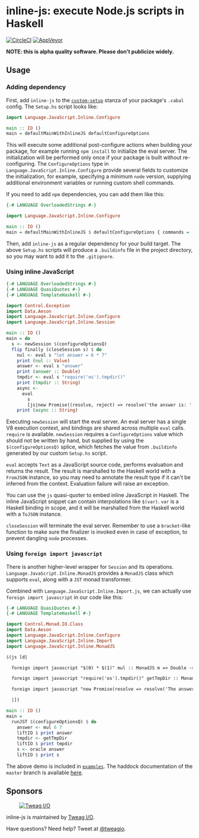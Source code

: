 # inline-js: execute Node.js scripts in Haskell

[![CircleCI](https://circleci.com/gh/tweag/inline-js/tree/master.svg?style=shield)](https://circleci.com/gh/tweag/inline-js/tree/master)
[![AppVeyor](https://ci.appveyor.com/api/projects/status/github/tweag/inline-js?branch=master&svg=true)](https://ci.appveyor.com/project/tweag/inline-js?branch=master)

**NOTE: this is alpha quality software. Please don't publicize widely.**

## Usage

### Adding dependency

First, add `inline-js` to the [`custom-setup`](https://cabal.readthedocs.io/en/latest/developing-packages.html#custom-setup-scripts) stanza of your package's `.cabal` config. The `Setup.hs` script looks like:

```haskell
import Language.JavaScript.Inline.Configure

main :: IO ()
main = defaultMainWithInlineJS defaultConfigureOptions
```

This will execute some additional post-configure actions when building your package, for example running `npm install` to initialize the eval server. The initialization will be performed only once if your package is built without re-configuring. The `ConfigureOptions` type in `Language.JavaScript.Inline.Configure` provide several fields to customize the initialization, for example, specifying a minimum `node` version, supplying additional environment variables or running custom shell commands.

If you need to add `npm` dependencies, you can add them like this:

```haskell
{-# LANGUAGE OverloadedStrings #-}

import Language.JavaScript.Inline.Configure

main :: IO ()
main = defaultMainWithInlineJS $ defaultConfigureOptions { commands = ["npm install left-pad"] }
```

Then, add `inline-js` as a regular dependency for your build target. The above `Setup.hs` scripts will produce a `.buildinfo` file in the project directory, so you may want to add it to the `.gitignore`.

### Using inline JavaScript

```haskell
{-# LANGUAGE OverloadedStrings #-}
{-# LANGUAGE QuasiQuotes #-}
{-# LANGUAGE TemplateHaskell #-}

import Control.Exception
import Data.Aeson
import Language.JavaScript.Inline.Configure
import Language.JavaScript.Inline.Session

main :: IO ()
main = do
  s <- newSession $(configureOptionsQ)
  flip finally (closeSession s) $ do
    nul <- eval s "let answer = 6 * 7"
    print (nul :: Value)
    answer <- eval s "answer"
    print (answer :: Double)
    tmpdir <- eval s "require('os').tmpdir()"
    print (tmpdir :: String)
    async <-
      eval
        s
        [js|new Promise((resolve, reject) => resolve('the answer is: ' + $(answer)))|]
    print (async :: String)
```

Executing `newSession` will start the eval server. An eval server has a single V8 execution context, and bindings are shared across multiple `eval` calls. `require` is available. `newSession` requires a `ConfigureOptions` value which should not be written by hand, but supplied by using the `$(configureOptionsQ)` splice, which fetches the value from `.buildinfo` generated by our custom `Setup.hs` script.

`eval` accepts `Text` as a JavaScript source code, performs evaluation and returns the result. The result is marshalled to the Haskell world with a `FromJSON` instance, so you may need to annotate the result type if it can't be inferred from the context. Evaluation failure will raise an exception.

You can use the `js` quasi-quoter to embed inline JavaScript in Haskell. The inline JavaScript snippet can contain interpolations like `$(var)`. `var` is a Haskell binding in scope, and it will be marshalled from the Haskell world with a `ToJSON` instance.

`closeSession` will terminate the eval server. Remember to use a `bracket`-like function to make sure the finalizer is invoked even in case of exception, to prevent dangling `node` processes.

### Using `foreign import javascript`

There is another higher-level wrapper for `Session` and its operations. `Language.JavaScript.Inline.MonadJS` provides a `MonadJS` class which supports `eval`, along with a `JST` monad transformer.

Combined with `Language.JavaScript.Inline.Import.js`, we can actually use `foreign import javascript` in our code like this:

```haskell
{-# LANGUAGE QuasiQuotes #-}
{-# LANGUAGE TemplateHaskell #-}

import Control.Monad.IO.Class
import Data.Aeson
import Language.JavaScript.Inline.Configure
import Language.JavaScript.Inline.Import
import Language.JavaScript.Inline.MonadJS

$(js [d|

  foreign import javascript "$(0) * $(1)" mul :: MonadJS m => Double -> Double -> m Double

  foreign import javascript "require('os').tmpdir()" getTmpDir :: MonadJS m => m FilePath

  foreign import javascript "new Promise(resolve => resolve('The answer is: ' + $(0)))" oracle :: (MonadJS m, ToJSON a) => a -> m String

  |])

main :: IO ()
main =
  runJST $(configureOptionsQ) $ do
    answer <- mul 6 7
    liftIO $ print answer
    tmpdir <- getTmpDir
    liftIO $ print tmpdir
    s <- oracle answer
    liftIO $ print s
```

The above demo is included in [`examples`](examples). The haddock documentation of the `master` branch is available [here](https://tweag.github.io/inline-js/inline-js-0.0.1/index.html).

## Sponsors

&nbsp;&nbsp;&nbsp;&nbsp;&nbsp;&nbsp;&nbsp;&nbsp;
[![Tweag I/O](https://www.tweag.io/img/tweag-small.png)](https://www.tweag.io)

inline-js is maintained by [Tweag I/O](https://tweag.io/).

Have questions? Need help? Tweet at
[@tweagio](https://twitter.com/tweagio).
